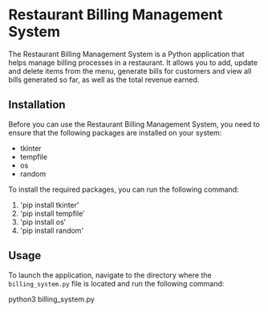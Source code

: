 # Restaurant Billing Management System

The Restaurant Billing Management System is a Python application that helps manage billing processes in a restaurant. It allows you to add, update and delete items from the menu, generate bills for customers and view all bills generated so far, as well as the total revenue earned.

## Installation

Before you can use the Restaurant Billing Management System, you need to ensure that the following packages are installed on your system:

- tkinter
- tempfile
- os
- random

To install the required packages, you can run the following command:

1. 'pip install tkinter'
2. 'pip install tempfile'
3. 'pip install os'
4. 'pip install random'


## Usage

To launch the application, navigate to the directory where the `billing_system.py` file is located and run the following command:

python3 billing_system.py
